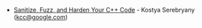 - [Sanitize, Fuzz, and Harden
Your C++ Code](https://www.usenix.org/sites/default/files/conference/protected-files/enigma_slides_serebryany.pdf) - Kostya Serebryany (kcc@google.com)